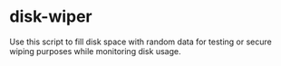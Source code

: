 # disk-wiper
Use this script to fill disk space with random data for testing or secure wiping purposes while monitoring disk usage.
